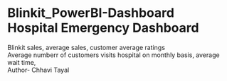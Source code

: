 # Blinkit_PowerBI-Dashboard <br> Hospital Emergency Dashboard
Blinkit sales, average sales, customer average ratings <br> Average numberr of customers visits hospital on monthly basis, average wait time, 
<br>
Author- Chhavi Tayal
